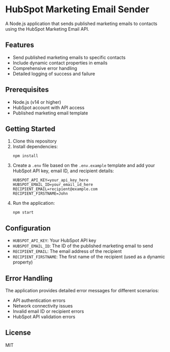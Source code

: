 # HubSpot Marketing Email Sender

A Node.js application that sends published marketing emails to contacts using the HubSpot Marketing Email API.

## Features

- Send published marketing emails to specific contacts
- Include dynamic contact properties in emails
- Comprehensive error handling
- Detailed logging of success and failure

## Prerequisites

- Node.js (v14 or higher)
- HubSpot account with API access
- Published marketing email template

## Getting Started

1. Clone this repository
2. Install dependencies:
   ```
   npm install
   ```
3. Create a `.env` file based on the `.env.example` template and add your HubSpot API key, email ID, and recipient details:
   ```
   HUBSPOT_API_KEY=your_api_key_here
   HUBSPOT_EMAIL_ID=your_email_id_here
   RECIPIENT_EMAIL=recipient@example.com
   RECIPIENT_FIRSTNAME=John
   ```
4. Run the application:
   ```
   npm start
   ```

## Configuration

- `HUBSPOT_API_KEY`: Your HubSpot API key
- `HUBSPOT_EMAIL_ID`: The ID of the published marketing email to send
- `RECIPIENT_EMAIL`: The email address of the recipient
- `RECIPIENT_FIRSTNAME`: The first name of the recipient (used as a dynamic property)

## Error Handling

The application provides detailed error messages for different scenarios:
- API authentication errors
- Network connectivity issues
- Invalid email ID or recipient errors
- HubSpot API validation errors

## License

MIT